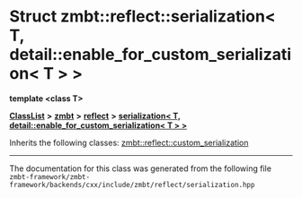 

# Struct zmbt::reflect::serialization&lt; T, detail::enable\_for\_custom\_serialization&lt; T &gt; &gt;

**template &lt;class T&gt;**



[**ClassList**](annotated.md) **>** [**zmbt**](namespacezmbt.md) **>** [**reflect**](namespacezmbt_1_1reflect.md) **>** [**serialization&lt; T, detail::enable\_for\_custom\_serialization&lt; T &gt; &gt;**](structzmbt_1_1reflect_1_1serialization_3_01T_00_01detail_1_1enable__for__custom__serialization_3_01T_01_4_01_4.md)








Inherits the following classes: [zmbt::reflect::custom\_serialization](structzmbt_1_1reflect_1_1custom__serialization.md)















































































































------------------------------
The documentation for this class was generated from the following file `zmbt-framework/zmbt-framework/backends/cxx/include/zmbt/reflect/serialization.hpp`

